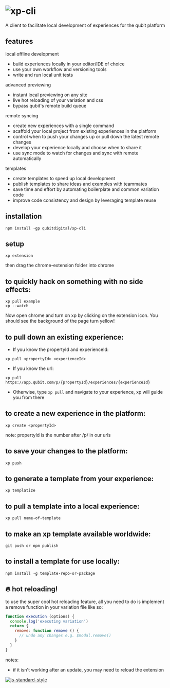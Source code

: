 # ![xp-cli](https://cloud.githubusercontent.com/assets/640611/18666410/a11b3394-7f23-11e6-99b5-5cbbca6da27f.png)

A client to facilitate local development of experiences for the qubit platform

## features

local offline development
- build experiences locally in your editor/IDE of choice
- use your own workflow and versioning tools
- write and run local unit tests

advanced previewing
- instant local previewing on any site
- live hot reloading of your variation and css
- bypass qubit's remote build queue

remote syncing
- create new experiences with a single command
- scaffold your local project from existing experiences in the platform
- control when to push your changes up or pull down the latest remote changes
- develop your experience locally and choose when to share it
- use sync mode to watch for changes and sync with remote automatically

templates
- create templates to speed up local development
- publish templates to share ideas and examples with teammates
- save time and effort by automating boilerplate and common variation code
- improve code consistency and design by leveraging template reuse


## installation

```
npm install -gp qubitdigital/xp-cli
```

## setup

```
xp extension
```
then drag the chrome-extension folder into chrome

## to quickly hack on something with no side effects:

```
xp pull example
xp --watch
```
Now open chrome and turn on xp by clicking on the extension icon. You should see the background of the page turn yellow!

## to pull down an existing experience:

- If you know the propertyId and experienceId:
```
xp pull <propertyId> <experienceId>
```
- If you know the url:
```
xp pull https://app.qubit.com/p/{propertyId}/experiences/{experienceId}
```
- Otherwise, type ``` xp pull ``` and navigate to your experience, xp will guide you from there

## to create a new experience in the platform:

```
xp create <propertyId>
```
note: propertyId is the number after /p/ in our urls

## to save your changes to the platform:

```
xp push
```

## to generate a template from your experience:

```
xp templatize
```

## to pull a template into a local experience:

```
xp pull name-of-template
```

## to make an xp template available worldwide:

```
git push or npm publish
```

## to install a template for use locally:

```
npm install -g template-repo-or-package
```

## :fire: hot reloading!
to use the super cool hot reloading feature, all you need to do is implement a remove function in your variation file like so:

```js
function execution (options) {
  console.log('executing variation')
  return {
    remove: function remove () {
      // undo any changes e.g. $modal.remove()
    }
  }
}
```

notes:
- if it isn't working after an update, you may need to reload the extension


[![js-standard-style](https://img.shields.io/badge/code%20style-standard-brightgreen.svg)](http://standardjs.com/)
